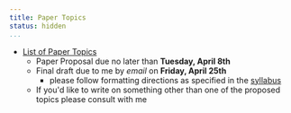 ```yaml
---
title: Paper Topics
status: hidden
...
```


- [List of Paper Topics](https://www.dropbox.com/s/lo32mi05vearasy/ModernPaperTopics.pdf)
    + Paper Proposal due no later than __Tuesday, April 8th__
    + Final draft due to me by _email_ on __Friday, April 25th__
        * please follow formatting directions as specified in the [syllabus](http://colinmclear.net/static/pdfs/ModernSyllabus.pdf)
    + If you'd like to write on something other than one of the proposed topics please consult with me